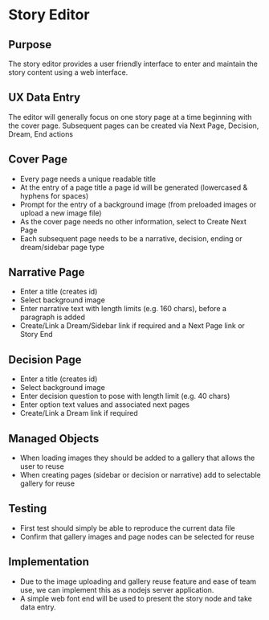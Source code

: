 # Story Editor

## Purpose
The story editor provides a user friendly interface to enter and maintain the story content using a web interface.
        
## UX Data Entry
The editor will generally focus on one story page at a time beginning with the cover page. Subsequent pages can be created via Next Page, Decision, Dream, End actions
        
## Cover Page
- Every page needs a unique readable title
- At the entry of a page title a page id will be generated (lowercased & hyphens for spaces)
- Prompt for the entry of a background image (from preloaded images or upload a new image file)
- As the cover page needs no other information, select to Create Next Page
- Each subsequent page needs to be a narrative, decision, ending or dream/sidebar page type

## Narrative Page
- Enter a title (creates id)
- Select background image
- Enter narrative text with length limits (e.g. 160 chars), before a paragraph is added
- Create/Link a Dream/Sidebar link if required and a Next Page link or Story End 

## Decision Page
- Enter a title (creates id)
- Select background image
- Enter decision question to pose with length limit (e.g. 40 chars)
- Enter option text values and associated next pages
- Create/Link a Dream link if required

## Managed Objects
- When loading images they should be added to a gallery that allows the user to reuse
- When creating pages (sidebar or decision or narrative) add to selectable gallery for reuse

## Testing
- First test should simply be able to reproduce the current data file
- Confirm that gallery images and page nodes can be selected for reuse

## Implementation
- Due to the image uploading and gallery reuse feature and ease of team use, we can implement this as a nodejs server application.
- A simple web font end will be used to present the story node and take data entry.

